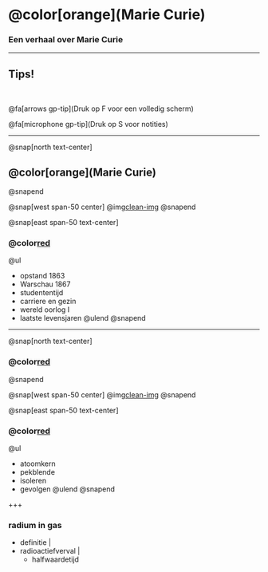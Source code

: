 # @color[orange](Marie Curie)

### Een verhaal over Marie Curie

---

## Tips!

<br>

@fa[arrows gp-tip](Druk op F voor een volledig scherm)

@fa[microphone gp-tip](Druk op S voor notities)

---
@snap[north text-center]
## @color[orange](Marie Curie)
@snapend

@snap[west span-50 center]
@img[clean-img](afbeeldingen/mc_001.jpeg)
@snapend

@snap[east span-50 text-center]
### @color[red](Biografie)
@ul
- opstand 1863
- Warschau 1867
- studententijd
- carriere en gezin
- wereld oorlog I
- laatste levensjaren
@ulend
@snapend

---
@snap[north text-center]
### @color[red](Ontdekking)
@snapend

@snap[west span-50 center]
@img[clean-img](afbeeldingen/radium_atoom_02.jpg)
@snapend

@snap[east span-50 text-center]
### @color[red](Radium)
@ul
- atoomkern
- pekblende
- isoleren
- gevolgen
@ulend
@snapend

+++

### radium in gas

- definitie |
- radioactiefverval |
  - halfwaardetijd



